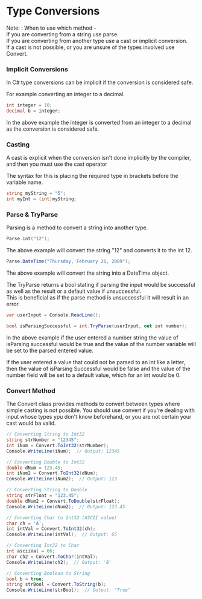 # Type Conversions

Note:
:  When to use which method -  
If you are converting from a string use parse.  
If you are converting from another type use a cast or implicit conversion.  
If a cast is not possible, or you are unsure of the types involved use Convert.

### Implicit Conversions

In C# type conversions can be implicit if the conversion is considered safe.

For example converting an integer to a decimal.

```C#
int integer = 10;
decimal b = integer;
```

In the above example the integer is converted from an integer to a decimal as the conversion is considered safe.

### Casting

A cast is explicit when the conversion isn't done implicitly by the compiler,
and then you must use the cast operator

The syntax for this is placing the required type in brackets before the variable name.

```C#
string myString = "5";
int myInt = (int)myString;
```

### Parse & TryParse

Parsing is a method to convert a string into another type.

```C#
Parse.int("12");
```

The above example will convert the string "12" and converts it to the int 12.

```C#
Parse.DateTime("Thursday, February 26, 2009");
```

The above example will convert the string into a DateTime object.

The TryParse returns a bool stating if parsing the input would be successful as well as the result or a default value
if unsuccessful.  
This is beneficial as if the parse method is unsuccessful it will result in an error.

```C#
var userInput = Console.ReadLine();

bool isParsingSuccessful = int.TryParse(userInput, out int number);
```

In the above example if the user entered a number string the value of isParsing successful would be true and the
value of the number variable will be set to the parsed entered value.

If the user entered a value that could not be parsed to an int like a letter, then the value of isParsing Successful
would be false and the value of the number field will be set to a default value, which for an int would be 0.

### Convert Method

The Convert class provides methods to convert between types where simple casting is not possible.
You should use convert if you're dealing with input whose types ypu don't know beforehand, or you are not certain
your cast would ba valid.

```C#
// Converting String to Int32
string strNumber = "12345";
int iNum = Convert.ToInt32(strNumber);
Console.WriteLine(iNum);  // Output: 12345

// Converting Double to Int32
double dNum = 123.45;
int iNum2 = Convert.ToInt32(dNum);
Console.WriteLine(iNum2);  // Output: 123

// Converting String to Double
string strFloat = "123.45";
double dNum2 = Convert.ToDouble(strFloat);
Console.WriteLine(dNum2);  // Output: 123.45

// Converting Char to Int32 (ASCII value)
char ch = 'A';
int intVal = Convert.ToInt32(ch);
Console.WriteLine(intVal);  // Output: 65

// Converting Int32 to Char
int asciiVal = 66;
char ch2 = Convert.ToChar(intVal);
Console.WriteLine(ch2);  // Output: 'B'

// Converting Boolean to String
bool b = true;
string strBool = Convert.ToString(b);
Console.WriteLine(strBool);  // Output: "True"
```
